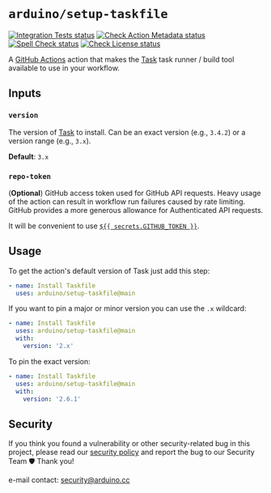 # `arduino/setup-taskfile`

[![Integration Tests status](https://github.com/arduino/setup-taskfile/actions/workflows/test-integration.yml/badge.svg)](https://github.com/arduino/setup-taskfile/actions/workflows/test-integration.yml)
[![Check Action Metadata status](https://github.com/arduino/setup-taskfile/actions/workflows/check-action-metadata-task.yml/badge.svg)](https://github.com/arduino/setup-taskfile/actions/workflows/check-action-metadata-task.yml)
[![Spell Check status](https://github.com/arduino/setup-taskfile/actions/workflows/spell-check.yml/badge.svg)](https://github.com/arduino/setup-taskfile/actions/workflows/spell-check.yml)
[![Check License status](https://github.com/arduino/setup-taskfile/actions/workflows/check-license.yml/badge.svg)](https://github.com/arduino/setup-taskfile/actions/workflows/check-license.yml)

A [GitHub Actions](https://docs.github.com/en/actions) action that makes the [Task](https://taskfile.dev/#/) task runner / build tool available to use in your workflow.

## Inputs

### `version`

The version of [Task](https://taskfile.dev/#/) to install.
Can be an exact version (e.g., `3.4.2`) or a version range (e.g., `3.x`).

**Default**: `3.x`

### `repo-token`

(**Optional**) GitHub access token used for GitHub API requests.
Heavy usage of the action can result in workflow run failures caused by rate limiting. GitHub provides a more generous allowance for Authenticated API requests.

It will be convenient to use [`${{ secrets.GITHUB_TOKEN }}`](https://docs.github.com/en/actions/reference/authentication-in-a-workflow).

## Usage

To get the action's default version of Task just add this step:

```yaml
- name: Install Taskfile
  uses: arduino/setup-taskfile@main
```

If you want to pin a major or minor version you can use the `.x` wildcard:

```yaml
- name: Install Taskfile
  uses: arduino/setup-taskfile@main
  with:
    version: '2.x'
```

To pin the exact version:

```yaml
- name: Install Taskfile
  uses: arduino/setup-taskfile@main
  with:
    version: '2.6.1'
```

## Security

If you think you found a vulnerability or other security-related bug in this project, please read our
[security policy](https://github.com/arduino/setup-taskfile/security/policy) and report the bug to our Security Team 🛡️
Thank you!

e-mail contact: security@arduino.cc
